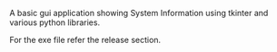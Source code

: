 A basic gui application showing System Information using tkinter and various python libraries.

For the exe file refer the release section.
